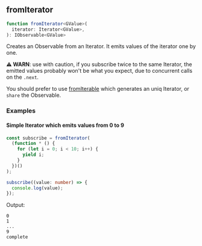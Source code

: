 ## fromIterator

```ts
function fromIterator<GValue>(
  iterator: Iterator<GValue>,
): IObservable<GValue>
```

Creates an Observable from an Iterator. It emits values of the iterator one by one.

**⚠ WARN**:️ use with caution, if you subscribe twice to the same Iterator, the emitted values probably won't be what you expect,
due to concurrent calls on the `.next`.

You should prefer to use [fromIterable](../from-iterable/from-iterable.md) which generates an uniq Iterator, or `share`
the Observable.

### Examples

#### Simple Iterator which emits values from 0 to 9

```ts
const subscribe = fromIterator(
  (function * () {
    for (let i = 0; i < 10; i++) {
      yield i;
    }
  })()
);

subscribe((value: number) => {
  console.log(value);
});
```

Output:

```text
0
1
...
9
complete
```
